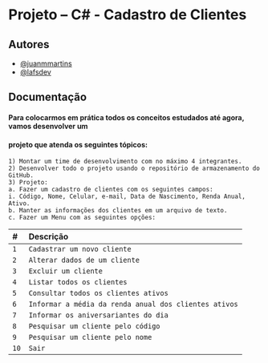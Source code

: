
# Projeto – C# - Cadastro de Clientes



## Autores

- [@juanmmartins](https://github.com/juanmmartins)
- [@lafsdev](https://github.com/lafsdev)


## Documentação 

#### Para colocarmos em prática todos os conceitos estudados até agora, vamos desenvolver um
#### projeto que atenda os seguintes tópicos:

```
1) Montar um time de desenvolvimento com no máximo 4 integrantes.
2) Desenvolver todo o projeto usando o repositório de armazenamento do GitHub.
3) Projeto:
a. Fazer um cadastro de clientes com os seguintes campos:
i. Código, Nome, Celular, e-mail, Data de Nascimento, Renda Anual,
Ativo.
b. Manter as informações dos clientes em um arquivo de texto.
c. Fazer um Menu com as seguintes opções:
```


| #   | Descrição       |     
| :---------- | :--------- | 
| `1`      | `Cadastrar um novo cliente` |
| `2`      | `Alterar dados de um cliente` |
| `3`      | `Excluir um cliente` |
| `4`      | `Listar todos os clientes` |
| `5`      | `Consultar todos os clientes ativos` |
| `6`      | `Informar a média da renda anual dos clientes ativos` |
| `7`      | `Informar os aniversariantes do dia` |
| `8`      | `Pesquisar um cliente pelo código` |
| `9`      | `Pesquisar um cliente pelo nome` |
| `10`      | `Sair` |



